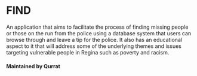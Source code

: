 # FIND
An application that aims to facilitate the process of finding missing people or those on the run from the police using a database system that users can browse through and leave a tip for the police. It also has an educational aspect to it that will address some of the underlying themes and issues targeting vulnerable people in Regina such as poverty and racism.

#### Maintained by Qurrat
